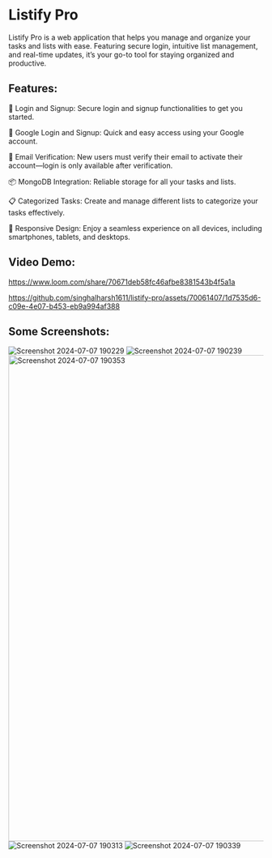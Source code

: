 # Listify Pro
 Listify Pro is a web application that helps you manage and organize your tasks and lists with ease. Featuring secure login, intuitive list management, and real-time updates, it’s your go-to tool for staying organized and productive.

## Features:
🔐 Login and Signup: Secure login and signup functionalities to get you started.

🔑 Google Login and Signup: Quick and easy access using your Google account.

📧 Email Verification: New users must verify their email to activate their account—login is only available after verification.

📦 MongoDB Integration: Reliable storage for all your tasks and lists.

📋 Categorized Tasks: Create and manage different lists to categorize your tasks effectively.

📱 Responsive Design: Enjoy a seamless experience on all devices, including smartphones, tablets, and desktops.

## Video Demo:
https://www.loom.com/share/70671deb58fc46afbe8381543b4f5a1a


https://github.com/singhalharsh1611/listify-pro/assets/70061407/1d7535d6-c09e-4e07-b453-eb9a994af388



## Some Screenshots:
![Screenshot 2024-07-07 190229](https://github.com/singhalharsh1611/listify-pro/assets/70061407/c1a1c2f1-1a3a-41d3-9a95-9fe782bfea7e)
![Screenshot 2024-07-07 190239](https://github.com/singhalharsh1611/listify-pro/assets/70061407/d1509b1a-9eb8-454e-b030-78a0879f76e2)
<img width="960" alt="Screenshot 2024-07-07 190353" src="https://github.com/singhalharsh1611/listify-pro/assets/70061407/01654019-bd4e-4fb0-a7db-9ceae615b0bf">
![Screenshot 2024-07-07 190313](https://github.com/singhalharsh1611/listify-pro/assets/70061407/51c6d440-a72c-45b6-8a8b-9b75549025ab)
![Screenshot 2024-07-07 190339](https://github.com/singhalharsh1611/listify-pro/assets/70061407/1d781a8e-2553-40e5-bb03-937380168715)


